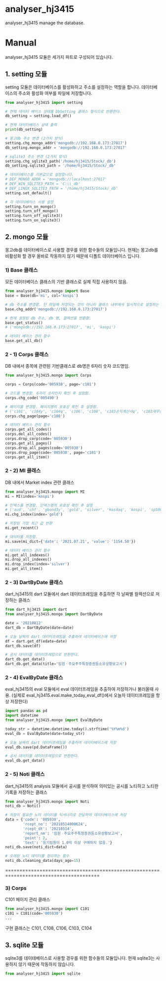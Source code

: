 # analyser_hj3415
analyser_hj3415 manage the database.

# Manual
analyser_hj3415 모듈은 세가지 파트로 구성되어 있습니다.

## 1. setting 모듈 
setting 모듈은 데이터베이스를 활성화하고 주소를 설정하는 역할을 합니다. 
데이터베이스의 주소와 활성화 여부를 파일에 저장합니다.

```python
from analyser_hj3415 import setting

# 현재 데이터 베이스 상태를 DbSetting 클래스 형식으로 반환한다.
db_setting = setting.load_df()

# 현재 데이터베이스 상태 출력
print(db_setting)

# 몽고db 주소 변경 (2가지 방식)
setting.chg_mongo_addr('mongodb://192.168.0.173:27017')
db_setting.mongo_addr = 'mongodb://192.168.0.173:27017'

# sqlite3 주소 변경 (2가지 방식)
setting.chg_sqlite3_path('/home/hj3415/Stock/_db')
db_setting.sqlite3_path = '/home/hj3415/Stock/_db'

# 데이터베이스를 기본값으로 설정합니다.
# DEF_MONGO_ADDR = 'mongodb://localhost:27017'
# DEF_WIN_SQLITE3_PATH = 'C:\\_db'
# DEF_LINUX_SQLITE3_PATH = '/home/hj3415/Stock/_db'
setting.set_default()

# 각 데이터베이스 사용 설정
setting.turn_on_mongo()
setting.turn_off_mongo()
setting.turn_off_sqlite3()
setting.turn_on_sqlite3()
```

## 2. mongo 모듈
몽고db를 데이터베이스로 사용할 경우를 위한 함수들의 모듈입니다.
현재는 몽고db를 비활성화 할 경우 올바로 작동하지 않기 때문에 디폴트 데이터베이스 입니다. 

### 1) Base 클래스

모든 데이터베이스 클래스의 기반 클래스로 실제 직접 사용하지 않음.

```python
from analyser_hj3415.mongo import Base
base = Base(db='mi', col='kospi')

# db 주소를 변경함. 단 파일에 저장되는 것이 아니라 클래스 내부에서 일시적으로 설정하는 것임 
base.chg_addr('mongodb://192.168.0.173:27017')

# 현재 설정된 db 주소, db 명, 컬렉션을 반환함.
base.get_status()
# ('mongodb://192.168.0.173:27017', 'mi', 'kospi')

# 데이터 베이스 관리 함수
base.get_all_db()
```

### 2 - 1) Corps 클래스

DB 내에서 종목에 관련된 기반클래스로 db명은 6자리 숫자 코드명임.

```python
from analyser_hj3415.mongo import Corps

corps = Corps(code='005930', page='c101')

# 코드를 변경함. 6자리 숫자인지 확인 후 설정함.
corps.chg_code('005490')

# 페이지를 변경함. 페이지명의 유효성 확인 후 설정함.
# ('c101', 'c104y', 'c104q', 'c106', 'c108', 'c103손익계산서q', 'c103재무상태표q', 'c103현금흐름표q', 'c103손익계산서y', 'c103재무상태표y', 'c103현금흐름표y', 'dart')
corps.chg_page(page='c108')

# 데이터 베이스 관리 함수
corps.get_all_codes()
corps.del_all_codes()
corps.drop_corp(code='005930')
corps.get_all_pages()
corps.drop_all_pages(code='005930')
corps.drop_page(code='005930', page='c101')
corps.get_all_item()
```

### 2 - 2) MI 클래스

DB 내에서 Market index 관련 클래스

```python
from analyser_hj3415.mongo import MI
mi = MI(index='kospi')

# 인덱스를 변경함. 인덱스명의 유효성 확인 후 설정
# ('aud', 'chf', 'gbond3y', 'gold', 'silver', 'kosdaq', 'kospi', 'sp500', 'usdkrw', 'wti', 'avgper', 'yieldgap', 'usdidx')
mi.chg_index(index='gold')

# 저장된 가장 최근 값 반환
mi.get_recent()

# 데이터를 저장함.
mi.save(mi_dict={'date': '2021.07.21', 'value': '1154.50'})

# 데이터 베이스 관리 함수
mi.get_all_indexes()
mi.drop_all_indexes()
mi.drop_index(index='silver')
mi.get_all_item()
```

### 2 - 3) DartByDate 클래스

dart_hj3415의 dart 모듈에서 dart 데이터프레임을 추출하면 각 날짜별 컬렉션으로 저장하는 클래스

```python
from dart_hj3415 import dart
from analyser_hj3415.mongo import DartByDate

date = '20210812'
dart_db = DartByDate(date=date)

# 오늘 날짜의 dart 데이터프레임을 추출하여 데이터베이스에 저장 
df = dart.get_df(edate=date)
dart_db.save(df)

# 공시 데이터를 데이터프레임으로 반환한다. 
dart_db.get_data()
dart_db.get_data(title='임원ㆍ주요주주특정증권등소유상황보고서')
```

### 2 - 4) EvalByDate 클래스

eval_hj3415의 eval 모듈에서 eval 데이터프레임을 추출하여 저장하거나 불러올때 사용.
(실제로 eval_hj3415.eval.make_today_eval_df()에서 오늘자 데이터프레임을 항상 저장한다)

```python
import pandas as pd
import datetime
from analyser_hj3415.mongo import EvalByDate

today_str = datetime.datetime.today().strftime('%Y%m%d')
eval_db = EvalByDate(date=today_str)

# 오늘 날짜의 dart 데이터프레임을 추출하여 데이터베이스에 저장 
eval_db.save(pd.DataFrame())

# 공시 데이터를 데이터프레임으로 반환한다. 
eval_db.get_data()
```

### 2 - 5) Noti 클래스

dart_hj3415의 analysis 모듈에서 공시를 분석하여 의미있는 공시를 노티하고 노티한 기록을 저장하는 클래스

```python
from analyser_hj3415.mongo import Noti
noti_db = Noti()

# 저장이 필요한 노티 데이터를 딕셔너리로 전달하여 데이터베이스에 저장
data = {'code': '005930',
        'rcept_no': '20210514000624',
        'rcept_dt': '20210514',
        'report_nm': '임원ㆍ주요주주특정증권등소유상황보고서',
        'point': 2,
        'text': '등기임원이 1.0억 이상 구매하지 않음.'}
noti_db.save(noti_dict=data)

# 오래된 노티 데이터를 정리하는 함수
noti_db.cleaning_data(days_ago=15)
```



=======================================================================================

### 3) Corps 

C101 페이지 관리 클래스

```python
from analyser_hj3415.mongo import C101
c101 = C101(code='005930')
...
```

구현 클래스는 C101, C108, C106, C103, C104

## 3. sqlite 모듈
sqlite3를 데이테베이스로 사용할 경우를 위한 함수들의 모듈입니다.
현재 sqlite3는 사용하지 않기 때문에 작동하지 않습니다.

```python
from analyser_hj3415 import sqlite

```